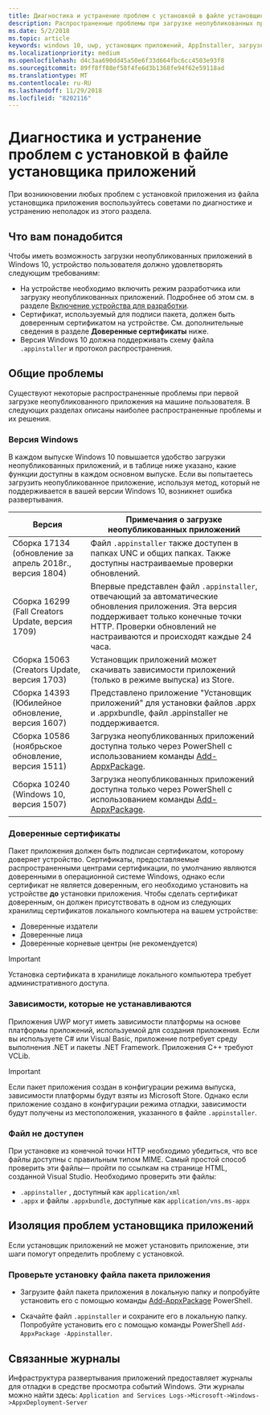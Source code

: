 ```yaml
---
title: Диагностика и устранение проблем с установкой в файле установщика приложений
description: Распространенные проблемы при загрузке неопубликованных приложений с помощью файла установщика приложений.
ms.date: 5/2/2018
ms.topic: article
keywords: windows 10, uwp, установщик приложений, AppInstaller, загрузка неопубликованного приложения
ms.localizationpriority: medium
ms.openlocfilehash: d4c3aa690dd45a50e6f33d664fbc6cc4503e93f8
ms.sourcegitcommit: 89ff8ff88ef58f4fe6d3b1368fe94f62e59118ad
ms.translationtype: MT
ms.contentlocale: ru-RU
ms.lasthandoff: 11/29/2018
ms.locfileid: "8202116"
---
```

# <a name="troubleshoot-installation-issues-with-the-app-installer-file"></a>Диагностика и устранение проблем с установкой в файле установщика приложений

При возникновении любых проблем с установкой приложения из файла установщика приложения воспользуйтесь советами по диагностике и устранению неполадок из этого раздела.

## <a name="prerequisites"></a>Что вам понадобится

Чтобы иметь возможность загрузки неопубликованных приложений в Windows 10, устройство пользователя должно удовлетворять следующим требованиям:

- На устройстве необходимо включить режим разработчика или загрузку неопубликованных приложений. Подробнее об этом см. в разделе [Включение устройства для разработки](https://docs.microsoft.com/windows/uwp/get-started/enable-your-device-for-development).
- Сертификат, используемый для подписи пакета, должен быть доверенным сертификатом на устройстве. См. дополнительные сведения в разделе **Доверенные сертификаты** ниже.
- Версия Windows 10 должна поддерживать схему файла `.appinstaller` и протокол распространения.

## <a name="common-issues"></a>Общие проблемы

Существуют некоторые распространенные проблемы при первой загрузке неопубликованного приложения на машине пользователя. В следующих разделах описаны наиболее распространенные проблемы и их решения.

### <a name="windows-version"></a>Версия Windows

В каждом выпуске Windows 10 повышается удобство загрузки неопубликованных приложений, и в таблице ниже указано, какие функции доступны в каждом основном выпуске. Если вы попытаетесь загрузить неопубликованное приложение, используя метод, который не поддерживается в вашей версии Windows 10, возникнет ошибка развертывания.

| Версия | Примечания о загрузке неопубликованных приложений |
|---------|----------------|
| Сборка 17134 (обновление за апрель 2018г., версия 1804)    | Файл `.appinstaller` также доступен в папках UNC и общих папках. Также доступны настраиваемые проверки обновлений. |
| Сборка 16299 (Fall Creators Update, версия 1709) | Впервые представлен файл `.appinstaller`, отвечающий за автоматические обновления приложения. Эта версия поддерживает только конечные точки HTTP. Проверки обновлений не настраиваются и происходят каждые 24 часа. |
| Сборка 15063 (Creators Update, версия 1703)      | Установщик приложений может скачивать зависимости приложений (только в режиме выпуска) из Store. |
| Сборка 14393 (Юбилейное обновление, версия 1607)   | Представлено приложение "Установщик приложений" для установки файлов .appx и .appxbundle, файл .appinstaller не поддерживается. |
| Сборка 10586 (ноябрьское обновление, версия 1511)      | Загрузка неопубликованных приложений доступна только через PowerShell с использованием команды [Add-AppxPackage](https://docs.microsoft.com/powershell/module/appx/add-appxpackage?view=win10-ps). |
| Сборка 10240 (Windows 10, версия 1507)           | Загрузка неопубликованных приложений доступна только через PowerShell с использованием команды [Add-AppxPackage](https://docs.microsoft.com/powershell/module/appx/add-appxpackage?view=win10-ps). |

### <a name="trusted-certificates"></a>Доверенные сертификаты

Пакет приложения должен быть подписан сертификатом, которому доверяет устройство. Сертификаты, предоставляемые распространенными центрами сертификации, по умолчанию являются доверенными в операционной системе Windows, однако если сертификат не является доверенным, его необходимо установить на устройстве **до** установки приложения. Чтобы сделать сертификат доверенным, он должен присутствовать в одном из следующих хранилищ сертификатов локального компьютера на вашем устройстве:

- Доверенные издатели
- Доверенные лица
- Доверенные корневые центры (не рекомендуется)

 >[!IMPORTANT]
 > Установка сертификата в хранилище локального компьютера требует административного доступа.

### <a name="dependencies-not-installed"></a>Зависимости, которые не устанавливаются 

Приложения UWP могут иметь зависимости платформы на основе платформы приложений, используемой для создания приложения. Если вы используете C# или Visual Basic, приложение потребует среду выполнения .NET и пакеты .NET Framework. Приложения C++ требуют VCLib.

>[!IMPORTANT] 
> Если пакет приложения создан в конфигурации режима выпуска, зависимости платформы будут взяты из Microsoft Store. Однако если приложение создано в конфигурации режима отладки, зависимости будут получены из местоположения, указанного в файле `.appinstaller`.

### <a name="files-not-accessible"></a>Файл не доступен

При установке из конечной точки HTTP необходимо убедиться, что все файлы доступны с правильным типом MIME. Самый простой способ проверить эти файлы— пройти по ссылкам на странице HTML, созданной Visual Studio. Необходимо проверить эти файлы:

- `.appinstaller` , доступный как `application/xml`
- `.appx` и файлы `.appxbundle`, доступные как `application/vns.ms-appx`

## <a name="isolate-app-installer-app-issues"></a>Изоляция проблем установщика приложений

Если установщик приложений не может установить приложение, эти шаги помогут определить проблему с установкой.

### <a name="verify-app-package-file-installation"></a>Проверьте установку файла пакета приложения

- Загрузите файл пакета приложения в локальную папку и попробуйте установить его с помощью команды [Add-AppxPackage](https://docs.microsoft.com/powershell/module/appx/add-appxpackage?view=win10-ps) PowerShell.

- Скачайте файл `.appinstaller` и сохраните его в локальную папку. Попробуйте установить его с помощью команды PowerShell `Add-AppxPackage -Appinstaller`.

## <a name="related-logs"></a>Связанные журналы

Инфраструктура развертывания приложений предоставляет журналы для отладки в средстве просмотра событий Windows. Эти журналы можно найти здесь: `Application and Services Logs->Microsoft->Windows->AppxDeployment-Server`



